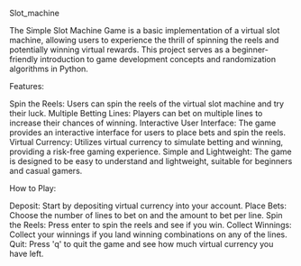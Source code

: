 Slot_machine

The Simple Slot Machine Game is a basic implementation of a virtual slot machine, allowing users to experience the thrill of spinning the reels and potentially winning virtual rewards. This project serves as a beginner-friendly introduction to game development concepts and randomization algorithms in Python.


Features:

Spin the Reels: Users can spin the reels of the virtual slot machine and try their luck.
Multiple Betting Lines: Players can bet on multiple lines to increase their chances of winning.
Interactive User Interface: The game provides an interactive interface for users to place bets and spin the reels.
Virtual Currency: Utilizes virtual currency to simulate betting and winning, providing a risk-free gaming experience.
Simple and Lightweight: The game is designed to be easy to understand and lightweight, suitable for beginners and casual gamers.


How to Play:

Deposit: Start by depositing virtual currency into your account.
Place Bets: Choose the number of lines to bet on and the amount to bet per line.
Spin the Reels: Press enter to spin the reels and see if you win.
Collect Winnings: Collect your winnings if you land winning combinations on any of the lines.
Quit: Press 'q' to quit the game and see how much virtual currency you have left.

